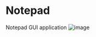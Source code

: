 # Notepad
Notepad GUI application 
![image](https://user-images.githubusercontent.com/43891138/162500681-ae7fff1b-4076-421e-983f-612f4496b1b0.png)
